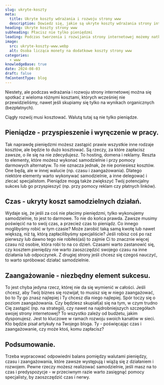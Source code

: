 ```yaml
---
slug: ukryte-koszty
meta:
  title: Ukryte koszty wdrażania i rozwoju strony www
  description: Dowiedz się, jakie są ukryte koszty wdrażania strony internetowej, realizując pewne elementy samodzielnie. Czym płacisz?
heading: Ukryte koszty strony www
subheading: Płacisz nie tylko pieniędzmi
leading: Podczas tworzenia i rozwijania strony internetowej możemy natknąć się na wiele niespodziewanych kosztów. Nawet jeśli skupiamy się na wynikach organicznych, istotne jest, aby zrozumieć, jakie są realne koszty i jak nimi zarządzać, aby efektywnie wykorzystać dostępne zasoby.
image:
  src: ukryte-koszty-www.webp
  alt: Osoba licząca monety na dodatkowe koszty strony www
categories:
  - www
knowledgeBase: true
date: 2024-08-03
draft: false
fmContentType: blog
---
```


Niestety, ale podczas wdrażania i rozwoju strony internetowej można się spotkać z wieloma różnymi kosztami, których wcześniej nie przewidzieliśmy, nawet jeśli skupiamy się tylko na wynikach organicznych (bezpłatnych).

Ciągły rozwój musi kosztować. Walutą tutaj są nie tylko pieniądze.

## Pieniądze - przyspieszenie i wyręczenie w pracy.

Tak naprawdę pieniędzmi możesz zastąpić prawie wszystkie inne rodzaje kosztów, ale będzie to dużo kosztować. Są rzeczy, za które zapłacisz zawsze, o ile się na nie zdecydujesz. To hosting, domena i reklamy. Reszta to elementy, które możesz wykonać samodzielnie i przy pomocy darmowych alternatyw. To nie oznacza jednak, że nie poniesiesz kosztów. One będą, ale w innej walucie (np. czasu i zaangażowania). Dlatego niektóre elementy warto wykonywać samodzielnie, a inne delegować i zlecać specjalistom. Pieniądze mogą także zwiększyć Twój potencjalny sukces lub go przyspieszyć (np. przy pomocy reklam czy płatnych linków).

## Czas - ukryty koszt samodzielnych działań.

Wydaje się, że jeśli za coś nie płacimy pieniędzmi, tylko wykonujemy samodzielnie, to jest to darmowe. To nie do końca prawda. Zawsze musimy poświęcić na to swój czas, a przecież czas to pieniądz. Co innego moglibyśmy robić w tym czasie? Może zarobić taką samą kwotę lub nawet większą, niż tą, którą zapłacilibyśmy specjaliście? Jeśli robisz coś po raz pierwszy lub dawno tego nie robiłeś(aś) to zajmie Ci to znacznie więcej czasu niż osobie, która robi to na co dzień. Czasami warto zastanowić się, czy kosztem pieniędzy nie warto zaoszczędzić swojego czasu na inne działania lub odpoczynek. Z drugiej strony jeśli chcesz się czegoś nauczyć, to warto spróbować działać samodzielnie.

## Zaangażowanie - niezbędny element sukcesu.

To jest chyba jedyna rzecz, której nie da się wymienić w całości. Jeśli chcesz, aby Twój biznes się rozwijał, to musisz się w niego zaangażować, bo to Ty go znasz najlepiej i Ty chcesz dla niego najlepiej. Spór toczy się o poziom zaangażowania. Czy będziesz skupiał(a) się na tym, w czym trudno Cię zastąpić (np. na strategii), czy nawet na najdrobniejszych szczegółach swojej strony internetowej? To wszystko zależy od budżetu, jakim dysponujesz. Jest to kluczowe w ramach rozwoju swoich kanałów w sieci. Kto będzie pisał artykuły na Twojego bloga. Ty - poświęcając czas i zaangażowanie, czy może ktoś, komu zapłacisz?

## Podsumowanie.

Trzeba wypracować odpowiedni balans pomiędzy walutami pieniędzy, czasu i zaangażowania, które zawsze występują i wiążą się z działaniem i rozwojem. Pewne rzeczy możesz realizować samodzielnie, jeśli masz na to czas i predyspozycje - w przeciwnym razie warto zasięgnąć pomocy specjalisty, by zaoszczędzić czas i nerwy.
